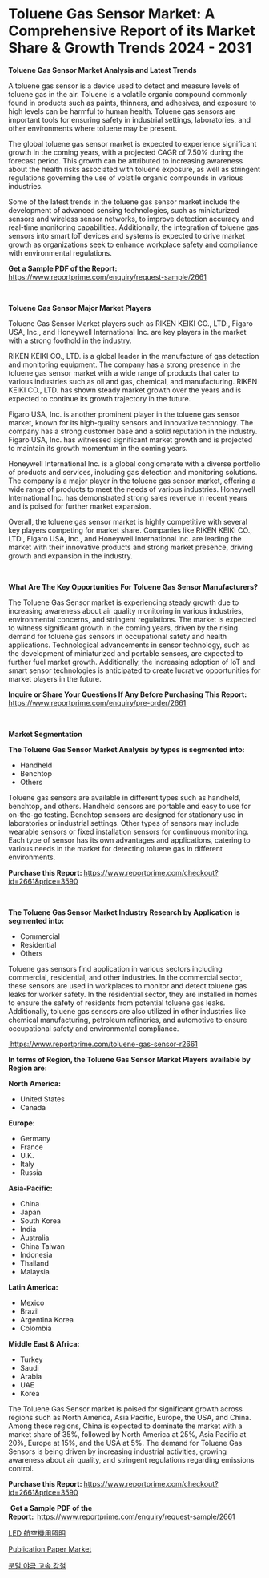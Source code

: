 <p><h1>Toluene Gas Sensor Market: A Comprehensive Report of its Market Share & Growth Trends 2024 - 2031</h1></p><p><strong>Toluene Gas Sensor Market Analysis and Latest Trends</strong></p>
<p><p>A toluene gas sensor is a device used to detect and measure levels of toluene gas in the air. Toluene is a volatile organic compound commonly found in products such as paints, thinners, and adhesives, and exposure to high levels can be harmful to human health. Toluene gas sensors are important tools for ensuring safety in industrial settings, laboratories, and other environments where toluene may be present.</p><p>The global toluene gas sensor market is expected to experience significant growth in the coming years, with a projected CAGR of 7.50% during the forecast period. This growth can be attributed to increasing awareness about the health risks associated with toluene exposure, as well as stringent regulations governing the use of volatile organic compounds in various industries.</p><p>Some of the latest trends in the toluene gas sensor market include the development of advanced sensing technologies, such as miniaturized sensors and wireless sensor networks, to improve detection accuracy and real-time monitoring capabilities. Additionally, the integration of toluene gas sensors into smart IoT devices and systems is expected to drive market growth as organizations seek to enhance workplace safety and compliance with environmental regulations.</p></p>
<p><strong>Get a Sample PDF of the Report:&nbsp;</strong> <a href="https://www.reportprime.com/enquiry/request-sample/2661">https://www.reportprime.com/enquiry/request-sample/2661</a></p>
<p>&nbsp;</p>
<p><strong>Toluene Gas Sensor Major Market Players</strong></p>
<p><p>Toluene Gas Sensor Market players such as RIKEN KEIKI CO., LTD., Figaro USA, Inc., and Honeywell International Inc. are key players in the market with a strong foothold in the industry.</p><p>RIKEN KEIKI CO., LTD. is a global leader in the manufacture of gas detection and monitoring equipment. The company has a strong presence in the toluene gas sensor market with a wide range of products that cater to various industries such as oil and gas, chemical, and manufacturing. RIKEN KEIKI CO., LTD. has shown steady market growth over the years and is expected to continue its growth trajectory in the future.</p><p>Figaro USA, Inc. is another prominent player in the toluene gas sensor market, known for its high-quality sensors and innovative technology. The company has a strong customer base and a solid reputation in the industry. Figaro USA, Inc. has witnessed significant market growth and is projected to maintain its growth momentum in the coming years.</p><p>Honeywell International Inc. is a global conglomerate with a diverse portfolio of products and services, including gas detection and monitoring solutions. The company is a major player in the toluene gas sensor market, offering a wide range of products to meet the needs of various industries. Honeywell International Inc. has demonstrated strong sales revenue in recent years and is poised for further market expansion.</p><p>Overall, the toluene gas sensor market is highly competitive with several key players competing for market share. Companies like RIKEN KEIKI CO., LTD., Figaro USA, Inc., and Honeywell International Inc. are leading the market with their innovative products and strong market presence, driving growth and expansion in the industry.</p></p>
<p>&nbsp;</p>
<p><strong>What Are The Key Opportunities For Toluene Gas Sensor Manufacturers?</strong></p>
<p><p>The Toluene Gas Sensor market is experiencing steady growth due to increasing awareness about air quality monitoring in various industries, environmental concerns, and stringent regulations. The market is expected to witness significant growth in the coming years, driven by the rising demand for toluene gas sensors in occupational safety and health applications. Technological advancements in sensor technology, such as the development of miniaturized and portable sensors, are expected to further fuel market growth. Additionally, the increasing adoption of IoT and smart sensor technologies is anticipated to create lucrative opportunities for market players in the future.</p></p>
<p><strong>Inquire or Share Your Questions If Any Before Purchasing This Report:</strong> <a href="https://www.reportprime.com/enquiry/pre-order/2661">https://www.reportprime.com/enquiry/pre-order/2661</a></p>
<p>&nbsp;</p>
<p><strong>Market Segmentation</strong></p>
<p><strong>The Toluene Gas Sensor Market Analysis by types is segmented into:</strong></p>
<p><ul><li>Handheld</li><li>Benchtop</li><li>Others</li></ul></p>
<p><p>Toluene gas sensors are available in different types such as handheld, benchtop, and others. Handheld sensors are portable and easy to use for on-the-go testing. Benchtop sensors are designed for stationary use in laboratories or industrial settings. Other types of sensors may include wearable sensors or fixed installation sensors for continuous monitoring. Each type of sensor has its own advantages and applications, catering to various needs in the market for detecting toluene gas in different environments.</p></p>
<p><strong>Purchase this Report:&nbsp;</strong><a href="https://www.reportprime.com/checkout?id=2661&price=3590">https://www.reportprime.com/checkout?id=2661&price=3590</a></p>
<p>&nbsp;</p>
<p><strong>The Toluene Gas Sensor Market Industry Research by Application is segmented into:</strong></p>
<p><ul><li>Commercial</li><li>Residential</li><li>Others</li></ul></p>
<p><p>Toluene gas sensors find application in various sectors including commercial, residential, and other industries. In the commercial sector, these sensors are used in workplaces to monitor and detect toluene gas leaks for worker safety. In the residential sector, they are installed in homes to ensure the safety of residents from potential toluene gas leaks. Additionally, toluene gas sensors are also utilized in other industries like chemical manufacturing, petroleum refineries, and automotive to ensure occupational safety and environmental compliance.</p></p>
<p><a href="https://www.reportprime.com/toluene-gas-sensor-r2661">&nbsp;https://www.reportprime.com/toluene-gas-sensor-r2661</a></p>
<p><strong>In terms of Region, the Toluene Gas Sensor Market Players available by Region are:</strong></p>
<p>
    <p> <strong> North America: </strong>
        <ul>
            <li>United States</li>
            <li>Canada</li>
        </ul>
        </p> 
    <p> <strong> Europe: </strong>
        <ul>
            <li>Germany</li>
            <li>France</li>
            <li>U.K.</li>
            <li>Italy</li>
            <li>Russia</li>
        </ul>
        </p> 
    <p> <strong> Asia-Pacific: </strong>
        <ul>
            <li>China</li>
            <li>Japan</li>
            <li>South Korea</li>
            <li>India</li>
            <li>Australia</li>
            <li>China Taiwan</li>
            <li>Indonesia</li>
            <li>Thailand</li>
            <li>Malaysia</li>
        </ul>
        </p> 
    <p> <strong> Latin America: </strong>
        <ul>
            <li>Mexico</li>
            <li>Brazil</li>
            <li>Argentina Korea</li>
            <li>Colombia</li>
        </ul>
        </p> 
    <p> <strong> Middle East & Africa: </strong>
        <ul>
            <li>Turkey</li>
            <li>Saudi</li>
            <li>Arabia</li>
            <li>UAE</li>
            <li>Korea</li>
        </ul>
    </p>
    </p>
<p><p>The Toluene Gas Sensor market is poised for significant growth across regions such as North America, Asia Pacific, Europe, the USA, and China. Among these regions, China is expected to dominate the market with a market share of 35%, followed by North America at 25%, Asia Pacific at 20%, Europe at 15%, and the USA at 5%. The demand for Toluene Gas Sensors is being driven by increasing industrial activities, growing awareness about air quality, and stringent regulations regarding emissions control.</p></p>
<p><strong>Purchase this Report: </strong><a href="https://www.reportprime.com/checkout?id=2661&price=3590">https://www.reportprime.com/checkout?id=2661&price=3590</a></p>
<p>&nbsp;<strong>Get a Sample PDF of the Report:&nbsp;&nbsp;</strong><a href="https://www.reportprime.com/enquiry/request-sample/2661">https://www.reportprime.com/enquiry/request-sample/2661</a></p>
<p><strong></strong></p>
<p><p><a href="https://github.com/LizaHeller2023/Market-Research-Report-List-1/blob/main/696862672458.md">LED 航空機用照明</a></p><p><a href="https://issuu.com/reportprime-2/docs/publication-paper-market-size-2030.pptx">Publication Paper Market</a></p><p><a href="https://medium.com/@bricebeahan2023/%EB%B6%84%EB%A7%90%EA%B8%88%EC%86%8D-%EA%B3%A0%EC%86%8D%EA%B0%95-%EC%B2%A0-%EC%8B%9C%EC%9E%A5%EC%9D%80-%EC%8B%9C%EC%9E%A5-%EC%A0%90%EC%9C%A0%EC%9C%A8-%ED%81%AC%EA%B8%B0-%EB%B0%8F-2031%EB%85%84%EA%B9%8C%EC%A7%80%EC%9D%98-%EC%98%88%EC%B8%A1%EB%90%9C-%EC%98%88%EC%B8%A1%EC%97%90-%EC%A4%91%EC%A0%90%EC%9D%84-%EB%91%A1%EB%8B%88%EB%8B%A4-0e2cd990a670">분말 야금 고속 강철</a></p></p>